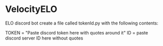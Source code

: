 # VelocityELO
ELO discord bot
create a file called tokenId.py with the following contents: 


TOKEN = "Paste discord token here with quotes around it"
ID = paste discord server ID here without quotes

